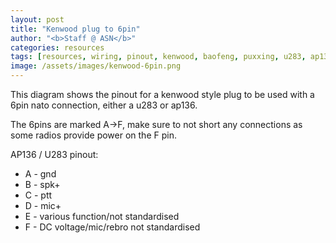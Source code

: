 ```yaml
---
layout: post
title: "Kenwood plug to 6pin"
author: "<b>Staff @ ASN</b>"
categories: resources
tags: [resources, wiring, pinout, kenwood, baofeng, puxxing, u283, ap136, nato, icom]
image: /assets/images/kenwood-6pin.png
---
```


This diagram shows the pinout for a kenwood style plug to be used with a 6pin nato connection, either a u283 or ap136. 

The 6pins are marked A->F, make sure to not short any connections as some radios provide power on the F pin. 

AP136 / U283 pinout: 
* A - gnd
* B - spk+
* C - ptt
* D - mic+
* E - various function/not standardised
* F - DC voltage/mic/rebro not standardised

